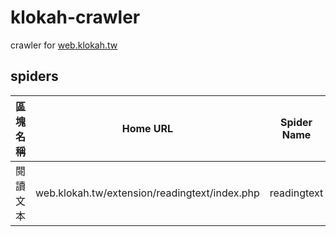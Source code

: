 # klokah-crawler
crawler for [web.klokah.tw](https://web.klokah.tw) 
## spiders
| 區塊名稱 | Home URL | Spider Name |
|  :---:  | :---: |   :---:   |
| 閱讀文本 | web.klokah.tw/extension/readingtext/index.php | readingtext |
